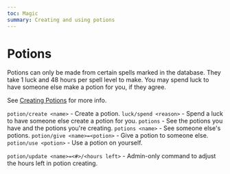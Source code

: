 ```yaml
---
toc: Magic
summary: Creating and using potions
---
```

# Potions
Potions can only be made from certain spells marked in the database. They take 1 luck and 48 hours per spell level to make. You may spend luck to have someone else make a potion for you, if they agree.

 See [Creating Potions](http://spiritlakemu.com/wiki/magical_items) for more info.

`potion/create <name>` - Create a potion.
`luck/spend <reason>` - Spend a luck to have someone else create a potion for you.
`potions` - See the potions you have and the potions you're creating.
`potions <name>` - See someone else's potions.
`potion/give <name>=<potion>` - Give a potion to someone else.
`potion/use <potion>` - Use a potion on yourself.

`potion/update <name>=<#>/<hours left>` - Admin-only command to adjust the hours left in potion creating.
